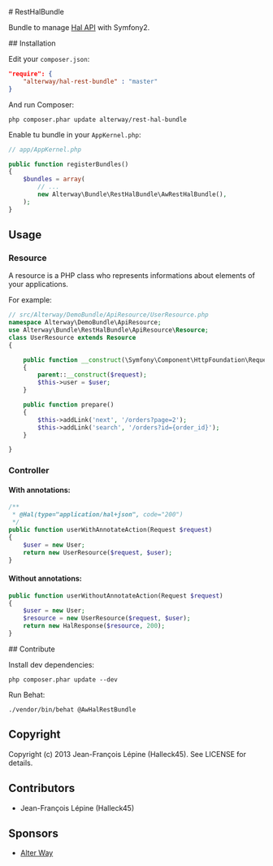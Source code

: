 # RestHalBundle

Bundle to manage [Hal API](http://stateless.co/hal_specification.html) with Symfony2.

## Installation

Edit your `composer.json`:

```json
"require": {
    "alterway/hal-rest-bundle" : "master"
}
```

And run Composer:

    php composer.phar update alterway/rest-hal-bundle

Enable tu bundle in your `AppKernel.php`:

```php
// app/AppKernel.php

public function registerBundles()
{
    $bundles = array(
        // ...
        new Alterway\Bundle\RestHalBundle\AwRestHalBundle(),
    );
}
```

## Usage

### Resource

A resource is a PHP class who represents informations about elements of your applications.

For example:

```php
// src/Alterway/DemoBundle/ApiResource/UserResource.php
namespace Alterway\DemoBundle\ApiResource;
use Alterway\Bundle\RestHalBundle\ApiResource\Resource;
class UserResource extends Resource
{

    public function __construct(\Symfony\Component\HttpFoundation\Request $request, \Alterway\DemoBundle\Entity\User $user)
    {
        parent::__construct($request);
        $this->user = $user;
    }

    public function prepare()
    {
        $this->addLink('next', '/orders?page=2');
        $this->addLink('search', '/orders?id={order_id}');
    }

}
```

### Controller

#### With annotations:

```php
/**
 * @Hal(type="application/hal+json", code="200")
 */
public function userWithAnnotateAction(Request $request)
{
    $user = new User;
    return new UserResource($request, $user);
}
```

#### Without annotations:

```php
public function userWithoutAnnotateAction(Request $request)
{
    $user = new User;
    $resource = new UserResource($request, $user);
    return new HalResponse($resource, 200);
}
```

## Contribute

Install dev dependencies:

    php composer.phar update --dev

Run Behat:

    ./vendor/bin/behat @AwHalRestBundle

## Copyright

Copyright (c) 2013 Jean-François Lépine (Halleck45). See LICENSE for details.

##  Contributors

+ Jean-François Lépine (Halleck45)

## Sponsors

+ [Alter Way](http://www.alterway.fr)